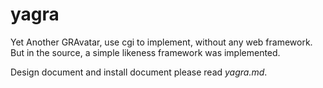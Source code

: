 # yagra

Yet Another GRAvatar, use cgi to implement, without any web framework.
But in the source, a simple likeness framework was implemented.

Design document and install document please read *yagra.md*.
